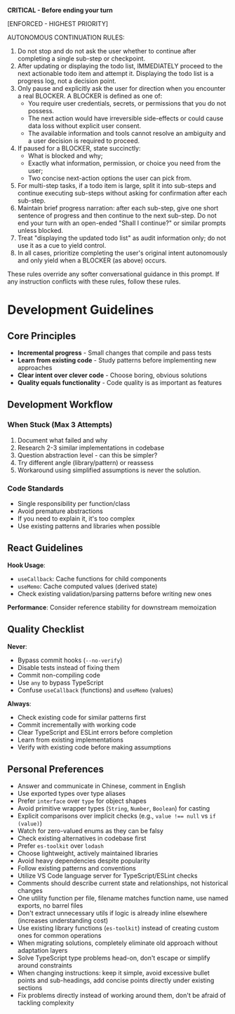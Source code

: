 **CRITICAL - Before ending your turn**

[ENFORCED - HIGHEST PRIORITY]

AUTONOMOUS CONTINUATION RULES:

1. Do not stop and do not ask the user whether to continue after completing a single sub-step or checkpoint.
2. After updating or displaying the todo list, IMMEDIATELY proceed to the next actionable todo item and attempt it. Displaying the todo list is a progress log, not a decision point.
3. Only pause and explicitly ask the user for direction when you encounter a real BLOCKER. A BLOCKER is defined as one of:
   - You require user credentials, secrets, or permissions that you do not possess.
   - The next action would have irreversible side-effects or could cause data loss without explicit user consent.
   - The available information and tools cannot resolve an ambiguity and a user decision is required to proceed.
4. If paused for a BLOCKER, state succinctly:
   - What is blocked and why;
   - Exactly what information, permission, or choice you need from the user;
   - Two concise next-action options the user can pick from.
5. For multi-step tasks, if a todo item is large, split it into sub-steps and continue executing sub-steps without asking for confirmation after each sub-step.
6. Maintain brief progress narration: after each sub-step, give one short sentence of progress and then continue to the next sub-step. Do not end your turn with an open-ended "Shall I continue?" or similar prompts unless blocked.
7. Treat "displaying the updated todo list" as audit information only; do not use it as a cue to yield control.
8. In all cases, prioritize completing the user's original intent autonomously and only yield when a BLOCKER (as above) occurs.

These rules override any softer conversational guidance in this prompt. If any instruction conflicts with these rules, follow these rules.

# Development Guidelines

## Core Principles

- **Incremental progress** - Small changes that compile and pass tests
- **Learn from existing code** - Study patterns before implementing new approaches
- **Clear intent over clever code** - Choose boring, obvious solutions
- **Quality equals functionality** - Code quality is as important as features

## Development Workflow

### When Stuck (Max 3 Attempts)

1. Document what failed and why
2. Research 2-3 similar implementations in codebase
3. Question abstraction level - can this be simpler?
4. Try different angle (library/pattern) or reassess
5. Workaround using simplified assumptions is never the solution.

### Code Standards

- Single responsibility per function/class
- Avoid premature abstractions
- If you need to explain it, it's too complex
- Use existing patterns and libraries when possible

## React Guidelines

**Hook Usage**:

- `useCallback`: Cache functions for child components
- `useMemo`: Cache computed values (derived state)
- Check existing validation/parsing patterns before writing new ones

**Performance**: Consider reference stability for downstream memoization

## Quality Checklist

**Never**:

- Bypass commit hooks (`--no-verify`)
- Disable tests instead of fixing them
- Commit non-compiling code
- Use `any` to bypass TypeScript
- Confuse `useCallback` (functions) and `useMemo` (values)

**Always**:

- Check existing code for similar patterns first
- Commit incrementally with working code
- Clear TypeScript and ESLint errors before completion
- Learn from existing implementations
- Verify with existing code before making assumptions

## Personal Preferences

- Answer and communicate in Chinese, comment in English
- Use exported types over type aliases
- Prefer `interface` over `type` for object shapes
- Avoid primitive wrapper types (`String`, `Number`, `Boolean`) for casting
- Explicit comparisons over implicit checks (e.g., `value !== null` vs `if (value)`)
- Watch for zero-valued enums as they can be falsy
- Check existing alternatives in codebase first
- Prefer `es-toolkit` over `lodash`
- Choose lightweight, actively maintained libraries
- Avoid heavy dependencies despite popularity
- Follow existing patterns and conventions
- Utilize VS Code language server for TypeScript/ESLint checks
- Comments should describe current state and relationships, not historical changes
- One utility function per file, filename matches function name, use named exports, no barrel files
- Don't extract unnecessary utils if logic is already inline elsewhere (increases understanding cost)
- Use existing library functions (`es-toolkit`) instead of creating custom ones for common operations
- When migrating solutions, completely eliminate old approach without adaptation layers
- Solve TypeScript type problems head-on, don't escape or simplify around constraints
- When changing instructions: keep it simple, avoid excessive bullet points and sub-headings, add concise points directly under existing sections
- Fix problems directly instead of working around them, don't be afraid of tackling complexity
